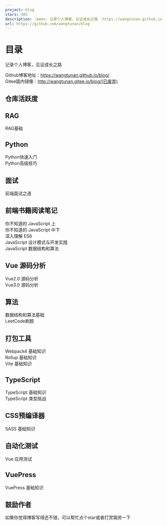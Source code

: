```yaml
---
project: blog
stars: 385
description: :memo: 记录个人博客，见证成长之路  https://wangtunan.github.io/blog/
url: https://github.com/wangtunan/blog
---
```


目录
==

记录个人博客，见证成长之路  

Github博客地址：https://wangtunan.github.io/blog/  
Gitee国内镜像：http://wangtunan.gitee.io/blog/(已废弃)  

仓库活跃度
-----

RAG
---

RAG基础

Python
------

Python快速入门  
Python高级技巧  

面试
--

前端面试之道

前端书籍阅读笔记
--------

你不知道的 JavaScript 上  
你不知道的 JavaScript 中下  
深入理解 ES6  
JavaScript 设计模式与开发实践  
JavaScript 数据结构和算法  

Vue 源码分析
--------

Vue2.0 源码分析  
Vue3.0 源码分析  

算法
--

数据结构和算法基础  
LeetCode刷题  

打包工具
----

Webpack4 基础知识  
Rollup 基础知识  
Vite 基础知识  

TypeScript
----------

TypeScript 基础知识  
TypeScript 类型挑战  

CSS预编译器
-------

SASS 基础知识  

自动化测试
-----

Vue 应用测试  

VuePress
--------

VuePress 基础知识  

鼓励作者
----

如果你觉得博客写得还不错，可以帮忙点个star或者打赏犒劳一下
